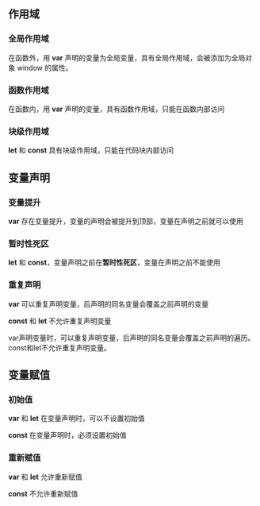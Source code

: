 ## 作用域

### 全局作用域

在函数外，用 **var** 声明的变量为全局变量，具有全局作用域，会被添加为全局对象 window 的属性。

### 函数作用域

在函数内，用 **var** 声明的变量，具有函数作用域，只能在函数内部访问

### 块级作用域

**let** 和 **const** 具有块级作用域，只能在代码块内部访问



## 变量声明

### 变量提升

**var** 存在变量提升，变量的声明会被提升到顶部，变量在声明之前就可以使用

### **暂时性死区**

**let** 和 **const**，变量声明之前在**暂时性死区**，变量在声明之前不能使用

### 重复声明

**var** 可以重复声明变量，后声明的同名变量会覆盖之前声明的变量

**const** 和 **let** 不允许重复声明变量

var声明变量时，可以重复声明变量，后声明的同名变量会覆盖之前声明的遍历。const和let不允许重复声明变量。



## 变量赋值

### **初始值**

**var** 和 **let** 在变量声明时，可以不设置初始值

**const** 在变量声明时，必须设置初始值

### **重新赋值**

**var** 和 **let** 允许重新赋值

**const** 不允许重新赋值
